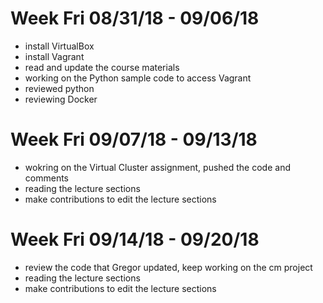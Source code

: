 # Week Fri 08/31/18 - 09/06/18

* install VirtualBox
* install Vagrant
* read and update the course materials
* working on the Python sample code to access Vagrant
* reviewed python
* reviewing Docker

# Week Fri 09/07/18 - 09/13/18

* wokring on the Virtual Cluster assignment, pushed the code and comments
* reading the lecture sections
* make contributions to edit the lecture sections


# Week Fri 09/14/18 - 09/20/18

* review the code that Gregor updated, keep working on the cm project
* reading the lecture sections
* make contributions to edit the lecture sections

